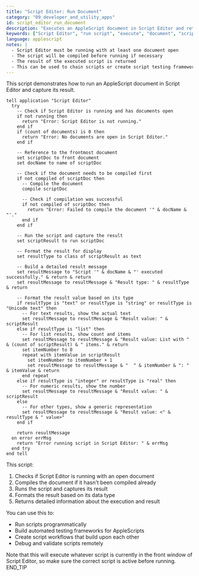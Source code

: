 ```yaml
---
title: "Script Editor: Run Document"
category: "09_developer_and_utility_apps"
id: script_editor_run_document
description: "Executes an AppleScript document in Script Editor and retrieves its result."
keywords: ["Script Editor", "run script", "execute", "document", "script result", "automation"]
language: applescript
notes: |
  - Script Editor must be running with at least one document open
  - The script will be compiled before running if necessary
  - The result of the executed script is returned
  - This can be used to chain scripts or create script testing frameworks
---
```


This script demonstrates how to run an AppleScript document in Script Editor and capture its result.

```applescript
tell application "Script Editor"
  try
    -- Check if Script Editor is running and has documents open
    if not running then
      return "Error: Script Editor is not running."
    end if
    if (count of documents) is 0 then
      return "Error: No documents are open in Script Editor."
    end if
    
    -- Reference to the frontmost document
    set scriptDoc to front document
    set docName to name of scriptDoc
    
    -- Check if the document needs to be compiled first
    if not compiled of scriptDoc then
      -- Compile the document
      compile scriptDoc
      
      -- Check if compilation was successful
      if not compiled of scriptDoc then
        return "Error: Failed to compile the document '" & docName & "'."
      end if
    end if
    
    -- Run the script and capture the result
    set scriptResult to run scriptDoc
    
    -- Format the result for display
    set resultType to class of scriptResult as text
    
    -- Build a detailed result message
    set resultMessage to "Script '" & docName & "' executed successfully." & return & return
    set resultMessage to resultMessage & "Result type: " & resultType & return
    
    -- Format the result value based on its type
    if resultType is "text" or resultType is "string" or resultType is "Unicode text" then
      -- For text results, show the actual text
      set resultMessage to resultMessage & "Result value: " & scriptResult
    else if resultType is "list" then
      -- For list results, show count and items
      set resultMessage to resultMessage & "Result value: List with " & (count of scriptResult) & " items." & return
      set itemNumber to 0
      repeat with itemValue in scriptResult
        set itemNumber to itemNumber + 1
        set resultMessage to resultMessage & "  " & itemNumber & ": " & itemValue & return
      end repeat
    else if resultType is "integer" or resultType is "real" then
      -- For numeric results, show the number
      set resultMessage to resultMessage & "Result value: " & scriptResult
    else
      -- For other types, show a generic representation
      set resultMessage to resultMessage & "Result value: <" & resultType & " value>"
    end if
    
    return resultMessage
  on error errMsg
    return "Error running script in Script Editor: " & errMsg
  end try
end tell
```

This script:
1. Checks if Script Editor is running with an open document
2. Compiles the document if it hasn't been compiled already
3. Runs the script and captures its result
4. Formats the result based on its data type
5. Returns detailed information about the execution and result

You can use this to:
- Run scripts programmatically
- Build automated testing frameworks for AppleScripts
- Create script workflows that build upon each other
- Debug and validate scripts remotely

Note that this will execute whatever script is currently in the front window of Script Editor, so make sure the correct script is active before running.
END_TIP